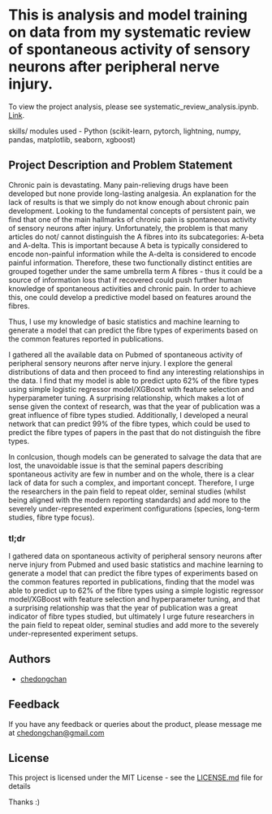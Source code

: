 # This is analysis and model training on data  from my systematic review of spontaneous activity of sensory neurons  after peripheral nerve injury. 

To view the project analysis, please see systematic_review_analysis.ipynb. 
[Link](https://github.com/chedongchan/systematic_review/blob/main/systematic_review_analysis.ipynb).
  
skills/ modules used - Python (scikit-learn, pytorch, lightning, numpy, pandas, matplotlib, seaborn, xgboost)

## Project Description and Problem Statement

Chronic pain is devastating. Many pain-relieving drugs have been developed but none provide long-lasting analgesia. 
An explanation for the lack of results is that we simply do not know enough about chronic pain development. Looking to the fundamental concepts of persistent pain, we find that one of the main hallmarks of chronic pain is spontaneous activity of sensory neurons after injury. 
Unfortunately, the problem is that many articles do not/ cannot distinguish the A fibres into its subcategories: A-beta and A-delta. 
This is important because A beta is typically considered to encode non-painful information while the A-delta is considered to encode painful information. Therefore, these two functionally distinct entities are grouped together under the same umbrella term A fibres - thus it could be a source of information loss that if recovered could push further human knowledge of spontaneous activities and chronic pain. In order to achieve this, one could develop a predictive model based on features around the fibres.

Thus, I use my knowledge of basic statistics and machine learning to generate a model that can predict the fibre types of experiments based on the common features reported in publications. 

I gathered all the available data on Pubmed of spontaneous activity of peripheral sensory neurons after nerve injury.
I explore the general distributions of data and then proceed to find any interesting relationships in the data. 
I find that my model is able to predict upto 62% of the fibre types using simple logistic regressor model/XGBoost with feature selection and hyperparameter tuning. A surprising relationship, which makes a lot of sense given the context of research, was that the year of publication was a great influence of fibre types studied. Additionally, I developed a neural network that can predict 99% of the fibre types, which could be used to predict the fibre types of papers in the past that do not distinguish the fibre types. 

In conlcusion, though models can be generated to salvage the data that are lost, the unavoidable issue is that the seminal papers describing spontaneous activity are few in number and on the whole, there is a clear lack of data for such a complex, and important concept. Therefore, I urge the researchers in the pain field to repeat older, seminal studies (whilst being aligned with the modern reporting standards) and add more to the severely under-represented experiment configurations (species, long-term studies, fibre type focus).


### __tl;dr__ 
I gathered data on spontaneous activity of peripheral sensory neurons after nerve injury from Pubmed and used basic statistics and machine learning to generate a model that can predict the fibre types of experiments based on the common features reported in publications, finding that the model was able to predict up to 62% of the fibre types using a simple logistic regressor model/XGBoost with feature selection and hyperparameter tuning, and that a surprising relationship was that the year of publication was a great indicator of fibre types studied, but ultimately I urge future researchers in the pain field to repeat older, seminal studies and add more to the severely under-represented experiment setups.

## Authors
* [chedongchan](https://github.com/chedongchan)

## Feedback
If you have any feedback or queries about the product, please message me at chedongchan@gmail.com

## License
This project is licensed under the MIT License - see the [LICENSE.md](https://github.com/chedongchan/systematic_review/blob/main/LICENCE) file for details

Thanks :)
